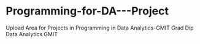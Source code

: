 # Programming-for-DA---Project
Upload Area for Projects in Programming in Data Analytics-GMIT
Grad Dip Data Analytics GMIT
